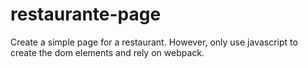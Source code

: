 # restaurante-page
Create a simple page for a restaurant. However, only use javascript to create the dom elements and rely on webpack.
